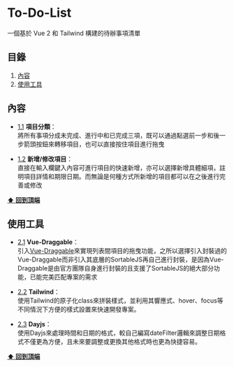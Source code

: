 # To-Do-List
一個基於 Vue 2 和 Tailwind 構建的待辦事項清單

<a name="table-of-contents"></a>
## 目錄
  1. [內容](#content)
  1. [使用工具](#resources)

<a name="content"></a>
## 內容

  - [1.1](#1.1) <a name='1.1'></a> **項目分類**：<br>
  將所有事項分成未完成、進行中和已完成三項，既可以通過點選前一步和後一步箭頭按鈕來轉移項目，也可以直接按住項目進行拖曳

  - [1.2](#1.2) <a name='1.2'></a> **新增/修改項目**：<br>
  直接在輸入欄鍵入內容可進行項目的快速新增，亦可以選擇新增具體細項，註明項目詳情和期限日期。而無論是何種方式所新增的項目都可以在之後進行完善或修改

  **[⬆ 回到頂端](#table-of-contents)**

<a name="resources"></a>
## 使用工具

  - [2.1](#2.1) <a name='2.1'></a> **Vue-Draggable**：<br>
  引入[Vue-Draggable](https://github.com/SortableJS/Vue.Draggable)來實現列表間項目的拖曳功能，之所以選擇引入封裝過的Vue-Draggable而非引入其底層的SortableJS再自己進行封裝，是因為Vue-Draggable是由官方團隊自身進行封裝的且支援了SortableJS的絕大部分功能，已能完美匹配專案的需求

  - [2.2](#2.2) <a name='2.2'></a> **Tailwind**：<br>
  使用Tailwind的原子化class來拼裝樣式，並利用其響應式、hover、focus等不同情況下方便的樣式設置來快速開發專案。

  - [2.3](#2.3) <a name='2.3'></a> **Dayjs**：<br>
  使用Dayjs來處理時間和日期的格式，較自己編寫dateFilter邏輯來調整日期格式不僅更為方便，且未來要調整或更換其他格式時也更為快捷容易。

  **[⬆ 回到頂端](#table-of-contents)**
